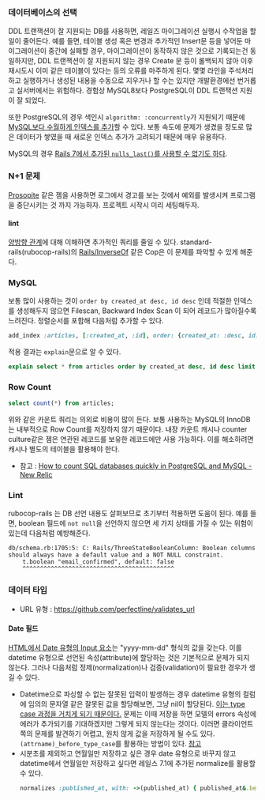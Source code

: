 ### 데이터베이스의 선택

DDL 트랜잭션이 잘 지원되는 DB를 사용하면, 레일즈 마이그레이션 실행시 수작업을 할 일이 줄어든다. 예를 들면, 테이블 생성 혹은 변경과 추가적인 Insert문 등을 넣어둔 마이그레이션이 중간에 실패할 경우, 마이그레이션이 동작하지 않은 것으로 기록되는건 동일하지만, DDL 트랜잭션이 잘 지원되지 않는 경우 Create 문 등이 롤백되지 않아 이후 재시도시 이미 같은 테이블이 있다는 등의 오류를 마주하게 된다. 몇몇 라인을 주석처리하고 실행하거나 생성된 내용을 수동으로 지우거나 할 수는 있지만 개발환경에선 번거롭고 실서버에서는 위험하다. 경험상 MySQL8보다 PostgreSQL이 DDL 트랜잭션 지원이 잘 되었다.

또한 PostgreSQL의 경우 색인시 `algorithm: :concurrently`가 지원되기 때문에 [MySQL보다 수월하게 인덱스를 추가](https://stackoverflow.com/a/70858410)할 수 있다. 보통 속도에 문제가 생겼을 정도로 많은 데이터가 쌓였을 때 새로운 인덱스 추가가 고려되기 때문에 매우 유용하다.

MySQL의 경우 [Rails 7에서 추가된 `nulls_last()`를 사용할 수 없기도 하다](https://blog.saeloun.com/2021/10/12/support-nulls_first-for-all-databases/).

### N+1 문제

[Prosopite](https://github.com/charkost/prosopite) 같은 젬을 사용하면 로그에서 경고를 보는 것에서 예외를 발생시켜 프로그램을 중단시키는 것 까지 가능하자. 프로젝트 시작시 미리 세팅해두자.

#### lint

[양방향 관계](https://guides.rubyonrails.org/association_basics.html#bi-directional-associations)에 대해 이해하면 추가적인 쿼리를 줄일 수 있다. standard-rails(rubocop-rails)의 [Rails/InverseOf](https://www.rubydoc.info/gems/rubocop/0.61.1/RuboCop/Cop/Rails/InverseOf) 같은 Cop은 이 문제를 파악할 수 있게 해준다.

### MySQL

보통 많이 사용하는 것이 `order by created_at desc, id desc` 인데 적절한 인덱스를 생성해두지 않으면 Filescan, Backward Index Scan 이 되어 레코드가 많아질수록 느려진다. 정렬순서를 포함해 다음처럼 추가할 수 있다.

```ruby
add_index :articles, [:created_at, :id], order: {created_at: :desc, id: :desc}, comment: "최근글 조회"
```

적용 결과는 `explain`문으로 알 수 있다.

```sql
explain select * from articles order by created_at desc, id desc limit 25; --limit 절이 없으면 인덱스를 활용하지 않는다.
```

### Row Count

```sql
select count(*) from articles;
```

위와 같은 카운트 쿼리는 의외로 비용이 많이 든다. 보통 사용하는 MySQL의 InnoDB는 내부적으로 Row Count를 저장하지 않기 때문이다. 내장 카운트 캐시나 counter culture같은 젬은 연관된 레코드를 보유한 레코드에만 사용 가능하다. 이를 해소하려면 캐시나 별도의 테이블을 활용해야 한다.

* 참고 : [How to count SQL databases quickly in PostgreSQL and MySQL - New Relic](https://newrelic.com/blog/how-to-relic/fast-counting-in-postgresql-and-mysql)

### Lint

rubocop-rails 는 DB 선언 내용도 살펴보므로 초기부터 적용하면 도움이 된다. 예를 들면, boolean 필드에 `not null`을 선언하지 않으면 세 가지 상태를 가질 수 있는 위험이 있는데 다음처럼 예방해준다.

```
db/schema.rb:1705:5: C: Rails/ThreeStateBooleanColumn: Boolean columns should always have a default value and a NOT NULL constraint.
    t.boolean "email_confirmed", default: false
    ^^^^^^^^^^^^^^^^^^^^^^^^^^^^^^^^^^^^^^^^^^^
```

### 데이터 타입

* URL 유형 : https://github.com/perfectline/validates_url

#### Date 필드

[HTML에서 Date 유형의 Input 요소](https://developer.mozilla.org/en-US/docs/Web/HTML/Element/input/date)는 "yyyy-mm-dd" 형식의 값을 갖는다. 이를 datetime 유형으로 선언된 속성(attribute)에 할당하는 것은 기본적으로 문제가 되지 않는다. 그러나 다음처럼 정제(normalization)나 검증(validation)이 필요한 경우가 생길 수 있다.

 * Datetime으로 파싱할 수 없는 잘못된 입력이 발생하는 경우
   datetime 유형의 컬럼에 임의의 문자열 같은 잘못된 값을 할당해보면, 그냥 nil이 할당된다. [이는 type case 과정을 거치게 되기 때문이다.](https://api.rubyonrails.org/v7.1.3.1/classes/ActiveRecord/Base.html#class-ActiveRecord::Base-label-Accessing+attributes+before+they+have+been+typecasted) 문제는 이때 저장을 하면 모델의 errors 속성에 에러가 추가되기를 기대하겠지만 그렇게 되지 않는다는 것이다. 이러면 클라이언트쪽의 문제를 발견하기 어렵고, 원치 않게 값을 저장하게 될 수도 있다.
   `(attrname)_before_type_case`를 활용하는 방법이 있다. [참고](https://stackoverflow.com/questions/1370926/rails-built-in-datetime-validation)
 * 시분초를 제외하고 연월일만 저장하고 싶은 경우
   date 유형으로 바꾸지 않고 datetime에서 연월일만 저장하고 싶다면 레일스 7.1에 추가된 normalize를 활용할 수 있다.
   ```ruby
   normalizes :published_at, with: ->(published_at) { published_at&.beginning_of_day }
   ```

